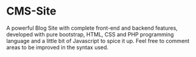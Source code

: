 # CMS-Site
A powerful Blog Site with complete front-end and backend features, developed with pure bootstrap, HTML, CSS and PHP programming language and a little bit of Javascript to spice it up. Feel free to comment areas to be improved in the syntax used.

